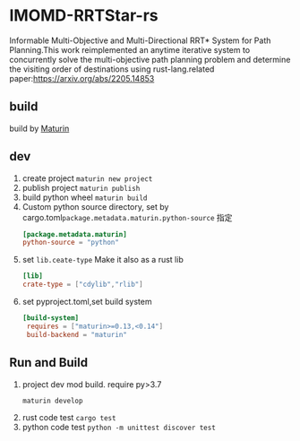 # IMOMD-RRTStar-rs

Informable Multi-Objective and Multi-Directional RRT* System for Path Planning.This work reimplemented an anytime
iterative system to concurrently solve the multi-objective path planning problem and determine the visiting order of
destinations using rust-lang.related paper:https://arxiv.org/abs/2205.14853

## build

build by [Maturin](https://www.maturin.rs/)

## dev

1. create project `maturin new project`
2. publish project `maturin publish`
3. build python wheel `maturin build`
4. Custom python source directory, set by cargo.toml`package.metadata.maturin.python-source` 指定
    ```toml
   [package.metadata.maturin]
   python-source = "python"
   ```
5. set `lib.ceate-type` Make it also as a rust lib
   ```toml
   [lib]
   crate-type = ["cdylib","rlib"]
   ```
6. set pyproject.toml,set build system
   ```toml
   [build-system]
    requires = ["maturin>=0.13,<0.14"]
    build-backend = "maturin"
   ```

## Run and Build

1. project dev mod build. require py>3.7
   ```bash
   maturin develop
   ```
2. rust code test
   `cargo test`
3. python code test
   `python -m unittest discover test`